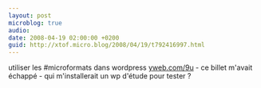 ```yaml
---
layout: post
microblog: true
audio: 
date: 2008-04-19 02:00:00 +0200
guid: http://xtof.micro.blog/2008/04/19/t792416997.html
---
```

utiliser les #microformats dans wordpress [yweb.com/9u](http://yweb.com/9u) - ce billet m'avait échappé - qui m'installerait un wp d'étude pour tester ?
